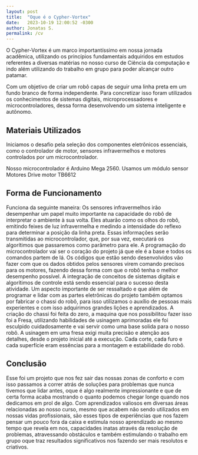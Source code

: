 ```yaml
---
layout: post
title:  "Oque é o Cypher-Vortex"
date:   2023-10-19 12:00:52 -0300
author: Jonatas S.
permalink: /cv
---
```



O Cypher-Vortex é um marco importantíssimo em nossa jornada acadêmica, utilizando os princípios fundamentais adquiridos em estudos referentes a diversas matérias no nosso curso de Ciência da computação e indo além utilizando do trabalho em grupo para poder alcançar outro patamar. 

Com um objetivo de criar um robô capas de seguir uma linha preta em um fundo branco de forma independente. Para concretizar isso foram utilizados os conhecimentos de sistemas digitais, microprocessadores e microcontroladores, dessa forma desenvolvendo um sistema inteligente e autônomo. 

<h2>Materiais Utilizados</h2>

Iniciamos o desafio pela seleção dos componentes eletrônicos essenciais, como o controlador de motor, sensores infravermelhos e motores controlados por um microcontrolador.

Nosso microcontrolador é Arduino Mega 2560.
Usamos um módulo sensor
Motores
Drive motor TB6612

<h2>Forma de Funcionamento</h2>

Funciona da seguinte maneira: Os sensores infravermelhos irão desempenhar um papel muito importante na capacidade do robô de interpretar o ambiente à sua volta. Eles atuarão como os olhos do robô, emitindo feixes de luz infravermelha e medindo a intensidade do reflexo para determinar a posição da linha preta. Essas informações serão transmitidas ao microcontrolador, que, por sua vez, executará os algorítimos que passaremos como parâmetro para ele. A programação do microcontrolador vai ser o coração do projeto já que ele é a base e todos os comandos partem de lá. Os códigos que estão sendo desenvolvidos vão fazer com que os dados obtidos pelos sensores virem comando precisos para os motores, fazendo dessa forma com que o robô tenha o melhor desempenho possível. A integração de conceitos de sistemas digitais e algorítimos de controle está sendo essencial para o sucesso desta atividade. Um aspecto importante de ser ressaltado e que além de programar e lidar com as partes eletrônicas do projeto também optamos por fabricar o chassi do robô, para isso utilizamos o auxílio de pessoas mais experientes e com isso adquirimos grandes lições e aprendizados. A criação do chassi foi feita do zero, a maquina que nos possibilitou fazer isso foi a Fresa, utilizando habilidades de usinagem aprimoradas ele foi esculpido cuidadosamente e vai servir como uma base solida para o nosso robô. A usinagem em uma fresa exigi muita precisão e atenção aos detalhes, desde o projeto inicial até a execução. Cada corte, cada furo e cada superfície eram essências para a montagem e estabilidade do robô.

<h2>Conclusão</h2>
Esse foi um projeto que nos fez sair das nossas zonas de conforto e com isso passamos a correr atrás de soluções para problemas que nunca tivemos que lidar antes, oque é algo realmente impressionante e que de certa forma acaba mostrando o quanto podemos chegar longe quando nos dedicamos em prol de algo. Com aprendizados valiosos em diversas áreas relacionadas ao nosso curso, mesmo que acabem não sendo utilizados em nossas vidas profissionais, são esses tipos de experiências que nos fazem pensar um pouco fora da caixa e estimula nosso aprendizado ao mesmo tempo que revela em nos, capacidades inatas através da resolução de problemas, atravessando obstáculos e também estimulando o trabalho em grupo oque traz resultados significativos nos fazendo ser mais resolutos e criativos.